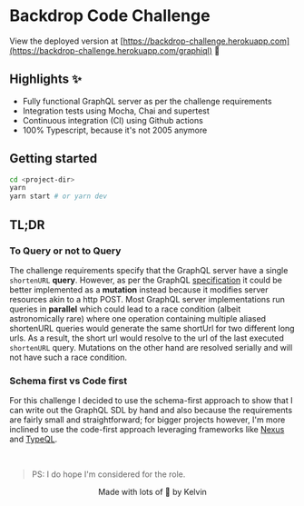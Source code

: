 # Backdrop Code Challenge

View the deployed version at [https://backdrop-challenge.herokuapp.com](https://backdrop-challenge.herokuapp.com/graphiql) 🚀

## Highlights ✨

- Fully functional GraphQL server as per the challenge requirements
- Integration tests using Mocha, Chai and supertest
- Continuous integration (CI) using Github actions
- 100% Typescript, because it's not 2005 anymore

## Getting started

```bash
cd <project-dir>
yarn
yarn start # or yarn dev
```

## TL;DR

### To Query or not to Query

The challenge requirements specify that the GraphQL server have a single `shortenURL` **query**. However, as per the GraphQL [specification](http://spec.graphql.org/draft/#sec-Mutation) it could be better implemented as a **mutation** instead because it modifies server resources akin to a http POST. Most GraphQL server implementations run queries in **parallel** which could lead to a race condition (albeit astronomically rare) where one operation containing multiple aliased shortenURL queries would generate the same shortUrl for two different long urls. As a result, the short url would resolve to the url of the last executed `shortenURL` query. Mutations on the other hand are resolved serially and will not have such a race condition.

### Schema first vs Code first

For this challenge I decided to use the schema-first approach to show that I can write out the GraphQL SDL by hand and also because the requirements are fairly small and straightforward; for bigger projects however, I'm more inclined to use the code-first approach leveraging frameworks like [Nexus](https://nexusjs.org) and [TypeQL](https://typeql.com/).

<br/>

> PS: I do hope I'm considered for the role.

<p align="center">Made with lots of 💙 by Kelvin</p>

